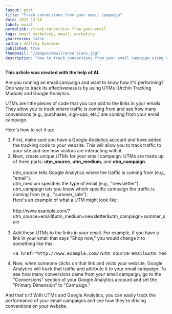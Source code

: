 ```yaml
---
layout: post
title: "Track conversions from your email campaign"
date: 2022-12-18
label: email
permalink: /track-conversion-from-your-email
tags: email marketing, email, marketing
yearreview: false
author: Jeffrey Overmeer
published: true
thumbnail: "/images/emailconversions.jpg"
description: "How to track conversions from your email campaign using UTMs and Google Analytics"
---
```


<b>This article was created with the help of AI.</b>

Are you running an email campaign and want to know how it's performing? One way to track its effectiveness is by using UTMs (Urchin Tracking Module) and Google Analytics.

UTMs are little pieces of code that you can add to the links in your emails. They allow you to track where traffic is coming from and see how many conversions (e.g., purchases, sign-ups, etc.) are coming from your email campaign.

Here's how to set it up:

<ol>
<li>First, make sure you have a Google Analytics account and have added the tracking code to your website. This will allow you to track traffic to your site and see how visitors are interacting with it.</li>
<li>Next, create unique UTMs for your email campaign. UTMs are made up of three parts: <b>utm_source</b>, <b>utm_medium</b>, and <b>utm_campaign</b>.<Br /><br />
utm_source tells Google Analytics where the traffic is coming from (e.g., "email").<br>
utm_medium specifies the type of email (e.g., "newsletter").<br>
utm_campaign lets you know which specific campaign the traffic is coming from (e.g., "summer_sale").<br>
Here's an example of what a UTM might look like:<br>
<br>
http://www.example.com/?utm_source=email&utm_medium=newsletter&utm_campaign=summer_sale
<br><br></li>
<li>Add these UTMs to the links in your email. For example, if you have a link in your email that says "Shop now," you would change it to something like this:<br>
<pre>&lt;a href="http://www.example.com/?utm_source=email&utm_medium=newsletter&utm_campaign=summer_sale">Shop now&lt;/a&gt;</pre></li>
<li>Now, when someone clicks on that link and visits your website, Google Analytics will track that traffic and attribute it to your email campaign. To see how many conversions came from your email campaign, go to the "Conversions" section of your Google Analytics account and set the "Primary Dimension" to "Campaign."</li>
</ol>

And that's it! With UTMs and Google Analytics, you can easily track the performance of your email campaigns and see how they're driving conversions on your website.